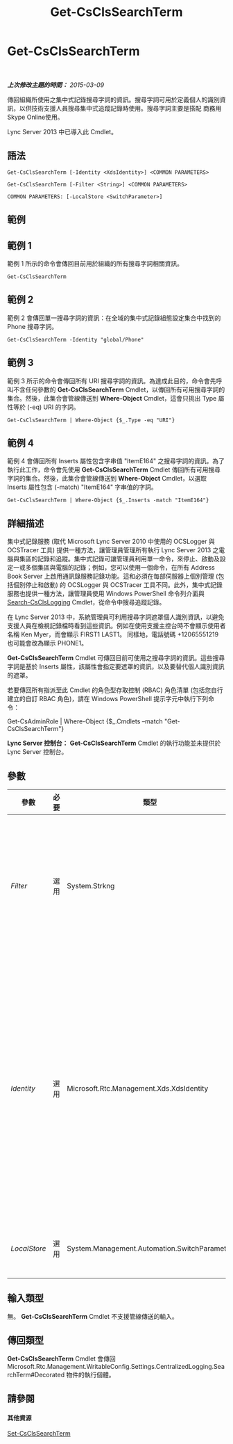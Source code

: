 ﻿---
title: Get-CsClsSearchTerm
TOCTitle: Get-CsClsSearchTerm
ms:assetid: 89a6cc1d-5cbe-42ef-b5a0-127068a0f78a
ms:mtpsurl: https://technet.microsoft.com/zh-tw/library/JJ205061(v=OCS.15)
ms:contentKeyID: 49291587
ms.date: 08/10/2015
mtps_version: v=OCS.15
ms.translationtype: HT
---

# Get-CsClsSearchTerm

 

_**上次修改主題的時間：** 2015-03-09_

傳回組織所使用之集中式記錄搜尋字詞的資訊。搜尋字詞可用於定義個人的識別資訊，以供技術支援人員搜尋集中式追蹤記錄時使用。搜尋字詞主要是搭配 商務用 Skype Online使用。

Lync Server 2013 中已導入此 Cmdlet。

## 語法

    Get-CsClsSearchTerm [-Identity <XdsIdentity>] <COMMON PARAMETERS>

    Get-CsClsSearchTerm [-Filter <String>] <COMMON PARAMETERS>

    COMMON PARAMETERS: [-LocalStore <SwitchParameter>]

## 範例

## 範例 1

範例 1 所示的命令會傳回目前用於組織的所有搜尋字詞相關資訊。

    Get-CsClsSearchTerm

## 範例 2

範例 2 會傳回單一搜尋字詞的資訊：在全域的集中式記錄組態設定集合中找到的 Phone 搜尋字詞。

    Get-CsClsSearchTerm -Identity "global/Phone"

## 範例 3

範例 3 所示的命令會傳回所有 URI 搜尋字詞的資訊。為達成此目的，命令會先呼叫不含任何參數的 **Get-CsClsSearchTerm** Cmdlet，以傳回所有可用搜尋字詞的集合。然後，此集合會管線傳送到 **Where-Object** Cmdlet，這會只挑出 Type 屬性等於 (-eq) URI 的字詞。

    Get-CsClsSearchTerm | Where-Object {$_.Type -eq "URI"}

## 範例 4

範例 4 會傳回所有 Inserts 屬性包含字串值 "ItemE164" 之搜尋字詞的資訊。為了執行此工作，命令會先使用 **Get-CsClsSearchTerm** Cmdlet 傳回所有可用搜尋字詞的集合。然後，此集合會管線傳送到 **Where-Object** Cmdlet，以選取 Inserts 屬性包含 (-match) "ItemE164" 字串值的字詞。

    Get-CsClsSearchTerm | Where-Object {$_.Inserts -match "ItemE164"}

## 詳細描述

集中式記錄服務 (取代 Microsoft Lync Server 2010 中使用的 OCSLogger 與 OCSTracer 工具) 提供一種方法，讓管理員管理所有執行 Lync Server 2013 之電腦與集區的記錄和追蹤。集中式記錄可讓管理員利用單一命令，來停止、啟動及設定一或多個集區與電腦的記錄；例如，您可以使用一個命令，在所有 Address Book Server 上啟用通訊錄服務記錄功能。這和必須在每部伺服器上個別管理 (包括個別停止和啟動) 的 OCSLogger 與 OCSTracer 工具不同。此外，集中式記錄服務也提供一種方法，讓管理員使用 Windows PowerShell 命令列介面與 [Search-CsClsLogging](search-csclslogging.md) Cmdlet，從命令中搜尋追蹤記錄。

在 Lync Server 2013 中，系統管理員可利用搜尋字詞遮罩個人識別資訊，以避免支援人員在檢視記錄檔時看到這些資訊。例如在使用支援主控台時不會顯示使用者名稱 Ken Myer，而會顯示 FIRST1 LAST1。 同樣地，電話號碼 +12065551219 也可能會改為顯示 PHONE1。

**Get-CsClsSearchTerm** Cmdlet 可傳回目前可使用之搜尋字詞的資訊。這些搜尋字詞是基於 Inserts 屬性，該屬性會指定要遮罩的資訊，以及要替代個人識別資訊的遮罩。

若要傳回所有指派至此 Cmdlet 的角色型存取控制 (RBAC) 角色清單 (包括您自行建立的自訂 RBAC 角色)，請在 Windows PowerShell 提示字元中執行下列命令：

Get-CsAdminRole | Where-Object {$\_.Cmdlets –match "Get-CsClsSearchTerm"}

**Lync Server 控制台：** **Get-CsClsSearchTerm** Cmdlet 的執行功能並未提供於 Lync Server 控制台。

## 參數


<table>
<colgroup>
<col style="width: 25%" />
<col style="width: 25%" />
<col style="width: 25%" />
<col style="width: 25%" />
</colgroup>
<thead>
<tr class="header">
<th>參數</th>
<th>必要</th>
<th>類型</th>
<th>說明</th>
</tr>
</thead>
<tbody>
<tr class="odd">
<td><p><em>Filter</em></p></td>
<td><p>選用</p></td>
<td><p>System.Strkng</p></td>
<td><p>可讓您使用萬用字元來傳回一或多個搜尋字詞。例如，若要傳回所有 CallID 搜尋字詞，無論設定這些字詞所在的範圍為何，請使用下列語法：</p>
<p>-Filter &quot;*CallID*&quot;</p>
<p>同一個命令中不可同時使用 Identity 參數與 Filter 參數。</p></td>
</tr>
<tr class="even">
<td><p><em>Identity</em></p></td>
<td><p>選用</p></td>
<td><p>Microsoft.Rtc.Management.Xds.XdsIdentity</p></td>
<td><p>所要傳回之搜尋字詞的唯一識別碼。搜尋字詞包含兩個部分：字詞設定所在的範圍 (亦即，可以找到該字詞的集中式記錄組態設定集合) 及字詞名稱。例如：</p>
<p>-Identity &quot;site:Redmond/CallID&quot;</p>
<p>您也可以只指定搜尋字詞範圍；例如：</p>
<p>-Identity &quot;site:Redmond&quot;</p>
<p>在該情況下，將會傳回設定用於 Redmond 網站的所有搜尋字詞。</p>
<p>若未指定此參數， <strong>Get-CsSearchTerm</strong> Cmdlet 會傳回所有集中式記錄搜尋字詞的資訊。</p></td>
</tr>
<tr class="odd">
<td><p><em>LocalStore</em></p></td>
<td><p>選用</p></td>
<td><p>System.Management.Automation.SwitchParameter</p></td>
<td><p>從中央管理存放區的本機複本擷取搜尋字詞資料，而不從中央管理存放區本身擷取。</p></td>
</tr>
</tbody>
</table>


## 輸入類型

無。 **Get-CsClsSearchTerm** Cmdlet 不支援管線傳送的輸入。

## 傳回類型

**Get-CsClsSearchTerm** Cmdlet 會傳回 Microsoft.Rtc.Management.WritableConfig.Settings.CentralizedLogging.SearchTerm\#Decorated 物件的執行個體。

## 請參閱

#### 其他資源

[Set-CsClsSearchTerm](set-csclssearchterm.md)

